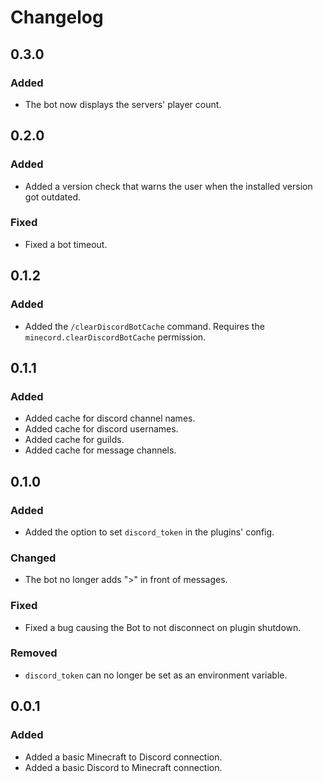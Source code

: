 # Changelog

## 0.3.0

### Added

- The bot now displays the servers' player count.

## 0.2.0

### Added

- Added a version check that warns the user when the installed version got outdated. 

### Fixed

- Fixed a bot timeout.

## 0.1.2

### Added

- Added the `/clearDiscordBotCache` command. Requires the `minecord.clearDiscordBotCache` permission.

## 0.1.1

### Added

- Added cache for discord channel names.
- Added cache for discord usernames.
- Added cache for guilds.
- Added cache for message channels.

## 0.1.0

### Added

- Added the option to set `discord_token` in the plugins' config.

### Changed

- The bot no longer adds ">" in front of messages.

### Fixed

- Fixed a bug causing the Bot to not disconnect on plugin shutdown.

### Removed

- `discord_token` can no longer be set as an environment variable.

## 0.0.1

### Added

- Added a basic Minecraft to Discord connection.
- Added a basic Discord to Minecraft connection.